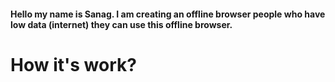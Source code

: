 <h4>
Hello my name is Sanag.
I am creating an offline browser people who have low data (internet) they can use this offline browser.
</h4>
<h1>How it's work?</h1>
